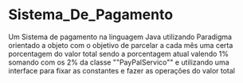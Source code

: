 # Sistema_De_Pagamento
Um Sistema de pagamento na linguagem Java utilizando Paradigma orientado a objeto com o objetivo de parcelar a cada mês uma certa porcentagem do valor total sendo a porcentagem atual valendo 1% somando com os 2% da classe ""PayPalServico"" e utilizando uma interface para fixar as constantes e fazer as operações do valor total 
